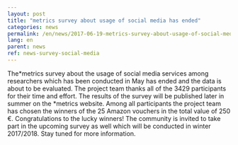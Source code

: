 ```yaml
---
layout: post
title: "metrics survey about usage of social media has ended"
categories: news
permalink: /en/news/2017-06-19-metrics-survey-about-usage-of-social-media-has-ended/
lang: en
parent: news
ref: news-survey-social-media
---
```


The*metrics survey about the usage of social media services among researchers which has been conducted in May has ended and the data is about to be evaluated. The project team thanks all of the 3429 participants for their time and effort. The results of the survey will be published later in summer on the \*metrics website. Among all participants the project team has chosen the winners of the 25 Amazon vouchers in the total value of 250 €.
Congratulations to the lucky winners!
The community is invited to take part in the upcoming survey as well which will be conducted in winter 2017/2018. Stay tuned for more information.
